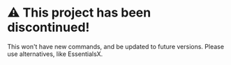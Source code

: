 # ⚠️ This project has been discontinued!
This won't have new commands, and be updated to future versions. Please use alternatives, like EssentialsX.
